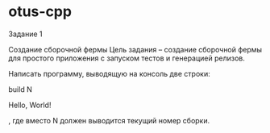 # otus-cpp

Задание 1

Создание сборочной фермы
Цель задания – создание сборочной фермы для простого приложения c запуском тестов и
генерацией релизов.

Написать программу, выводящую на консоль две строки:

build N

Hello, World!

, где вместо N должен выводится текущий номер сборки.
